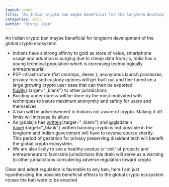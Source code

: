 ```yaml
---
layout: post
title: "An Indian crypto ban maybe beneficial for the longterm development of the global crypto ecosystem"
categories: exit
author: "Divraj Jain"
---
```


An Indian crypto ban maybe beneficial for longterm development of the global crypto ecosystem 

- Indians have a strong affinity to gold as store of value, smartphone usage and adoption is surging due to cheap data from jio, India has a young technical population which is increasing technologically entrepreneurial
- P2P infrastructure (fiat onramps, dexes ), anonymous launch processes, privacy focused custody options will get built out and fine tuned on a large growing crypto user base that can then be exported [fluidly](http://www.divraj.com/posts/crypto-geo-fluidity){:target="_blank"} to other jurisdictions 
- Building under duress will be done by the most motivated with techniques to insure maximum anonymity and safety for users and themselves 
- A ban will be advertisement to Indians not aware of crypto. Making it off limits will increase its allure
- As @balajis has [written](https://balajis.com/how-india-legalizes-crypto/#s1){:target="_blank"} and @gladstein [have](https://quillette.com/2021/02/21/can-governments-stop-bitcoin/){:target="_blank"} written banning crypto is not possible in the longterm and Indian government will have to reverse course shortly. This period of gestation for privacy preserving dissident tech will benefit the global crypto ecosystem.  
- We are also likely to see a healthy exodus or 'exit' of projects and entrepreneurs to favorable jurisdictions this drain will serve as a warning to other jurisdictions considering adverse regulation toward crypto

Clear and adept regulation is favorable to any ban, here I am just hypothesizing the possible beneficial effects to the global crypto ecosystem incase the ban were to be enacted
